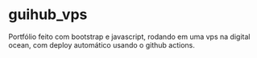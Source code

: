 # guihub_vps
 Portfólio feito com bootstrap e javascript, rodando em uma vps na digital ocean, com deploy automático usando o github actions. 
